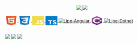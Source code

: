 

<div align="center">
  <a href="https://github.com/Fillpss">
  <img height="180em" src="https://github-readme-stats.vercel.app/api?username=Fillpss&show_icons=true&theme=tokyonight&include_all_commits=true&count_private=true"/>
  <img height="180em" src="https://github-readme-stats.vercel.app/api/top-langs/?username=Fillpss&layout=compact&langs_count=7&theme=tokyonight"/>
</div>
  
<div style="display: inline_block"><br>
  <img align="center" alt="Lipe-HTML" height="30" width="40" src="https://raw.githubusercontent.com/devicons/devicon/master/icons/html5/html5-original.svg">
  <img align="center" alt="Lipe-CSS" height="30" width="40" src="https://raw.githubusercontent.com/devicons/devicon/master/icons/css3/css3-original.svg">
  <img align="center" alt="Lipe-Js" height="30" width="40" src="https://raw.githubusercontent.com/devicons/devicon/master/icons/javascript/javascript-plain.svg">
  <img align="center" alt="Lipe-Typescript" height="30" width="40" src="https://raw.githubusercontent.com/devicons/devicon/master/icons/typescript/typescript-original.svg">
  <img align="center" alt="Lipe-Angular" height="30" width="40" src="https://cdn.jsdelivr.net/gh/devicons/devicon/icons/angularjs/angularjs-original.svg" />
  <img align="center" alt="Lipe-Csharp" height="30" width="40" src="https://raw.githubusercontent.com/devicons/devicon/master/icons/csharp/csharp-original.svg">
  <img align="center" alt="Lipe-Dotnet" height="30" width="40" src="https://cdn.jsdelivr.net/gh/devicons/devicon/icons/dotnetcore/dotnetcore-original.svg" />
               
</div>
  
  ##
  
<div>
 <a href="Fillps#9144" target="_blank"><img src="https://img.shields.io/badge/Discord-7289DA?style=for-the-badge&logo=discord&logoColor=white" target="_blank"></a> 
  <a href = "mailto:filipepinho2010@hotmail.com"><img src="https://img.shields.io/badge/-Gmail-%23333?style=for-the-badge&logo=gmail&logoColor=white" target="_blank"></a>
  <a href="https://www.linkedin.com/in/filipe-pinho-576685212/" target="_blank"><img src="https://img.shields.io/badge/-LinkedIn-%230077B5?style=for-the-badge&logo=linkedin&logoColor=white" target="_blank"></a>   
</div>

